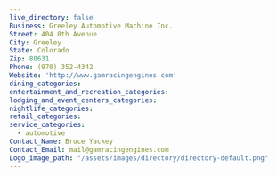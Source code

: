 ```yaml
---
live_directory: false
Business: Greeley Automotive Machine Inc.
Street: 404 8th Avenue
City: Greeley
State: Colorado
Zip: 80631
Phone: (970) 352-4342
Website: 'http://www.gamracingengines.com'
dining_categories:
entertainment_and_recreation_categories:
lodging_and_event_centers_categories:
nightlife_categories:
retail_categories:
service_categories:
  - automotive
Contact_Name: Bruce Yackey
Contact_Email: mail@gamracingengines.com
Logo_image_path: "/assets/images/directory/directory-default.png"
---
```



